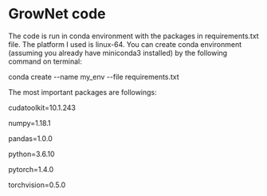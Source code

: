 # GrowNet code

The code is run in conda environment with the packages in requirements.txt file. The platform I used is linux-64.
You can create conda environment (assuming you already have miniconda3 installed) by the following command on terminal:


conda create --name my_env --file requirements.txt


The most important packages are followings:

cudatoolkit=10.1.243 

numpy=1.18.1 

pandas=1.0.0 

python=3.6.10 

pytorch=1.4.0 

torchvision=0.5.0 

